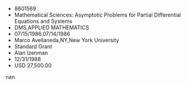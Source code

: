 
* 8601569
* Mathematical Sciences: Asymptotic Problems for Partial Differential Equations and Systems
* DMS,APPLIED MATHEMATICS
* 07/15/1986,07/14/1986
* Marco Avellaneda,NY,New York University
* Standard Grant
* Alan Izenman
* 12/31/1988
* USD 27,500.00

nan
